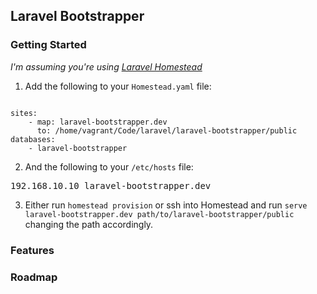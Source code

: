 ## Laravel Bootstrapper

### Getting Started

*I'm assuming you're using [Laravel Homestead](http://laravel.com/docs/5.1/homestead)*

1. Add the following to your `Homestead.yaml` file:
<pre><code>
sites:
    - map: laravel-bootstrapper.dev
      to: /home/vagrant/Code/laravel/laravel-bootstrapper/public
databases:
    - laravel-bootstrapper
</code></pre>
2. And the following to your `/etc/hosts` file:
<pre>
192.168.10.10 laravel-bootstrapper.dev
</pre>
3. Either run `homestead provision` or ssh into Homestead and run `serve laravel-bootstrapper.dev path/to/laravel-bootstrapper/public` changing the path accordingly.

### Features

### Roadmap